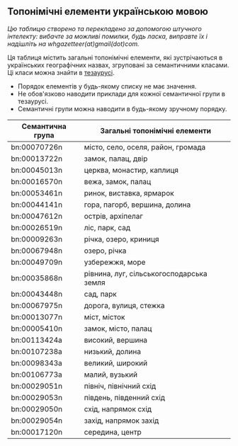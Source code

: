 ## Топонімічні елементи українською мовою

*Цю таблицю створено та перекладено за допомогою штучного інтелекту: вибачте за можливі помилки, будь ласка, виправте їх і надішліть на whgazetteer(at)gmail(dot)com.*

Ця таблиця містить загальні топонімічні елементи, які зустрічаються в українських географічних назвах, згруповані за семантичними класами. Ці класи можна знайти в [тезаурусі](https://github.com/WorldHistoricalGazetteer/epitran/blob/toponymic-linguistics/epitran/data/topos/thesaurus.md).

* Порядок елементів у будь-якому списку не має значення.
* Не обов'язково наводити приклади для кожної семантичної групи в тезаурусі.
* Семантичні групи можна наводити в будь-якому зручному порядку.

| Семантична група | Загальні топонімічні елементи |
|---|---|
| bn:00070726n | місто, село, оселя, район, громада |
| bn:00013722n | замок, палац, двір |
| bn:00045013n | церква, монастир, каплиця |
| bn:00016570n | вежа, замок, палац |
| bn:00053461n | ринок, виставка, ярмарок |
| bn:00044141n | гора, пагорб, вершина, долина |
| bn:00047612n | острів, архіпелаг |
| bn:00026519n | ліс, парк, сад |
| bn:00009263n | річка, озеро, криниця |
| bn:00067948n | озеро, річка |
| bn:00049709n | узбережжя, море |
| bn:00035868n | рівнина, луг, сільськогосподарська земля |
| bn:00043448n | сад, парк |
| bn:00067975n | дорога, вулиця, стежка |
| bn:00013077n | міст, місток |
| bn:00005410n | замок, місто, палац |
| bn:00113424a | високий, вершина |
| bn:00107238a | низький, долина |
| bn:00098343a | великий, широкий |
| bn:00106773a | малий, вузький |
| bn:00029051n | північ, північний схід |
| bn:00029053n | південь, південний схід |
| bn:00029050n | схід, напрямок схід |
| bn:00029054n | захід, напрямок захід |
| bn:00017120n | середина, центр |
